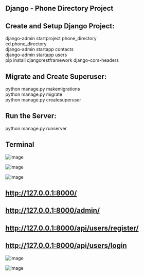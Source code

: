




## Django - Phone Directory Project

## Create and Setup Django Project:
django-admin startproject phone_directory      
cd phone_directory    
django-admin startapp contacts         
django-admin startapp users     
pip install djangorestframework django-cors-headers         

## Migrate and Create Superuser:    
python manage.py makemigrations    
python manage.py migrate      
python manage.py createsuperuser     

## Run the Server:    
python manage.py runserver    



## Terminal

![image](https://github.com/satyamjaysawal/Django_Project/assets/108862706/26ef2f78-175e-4c52-b9d7-5eafd6e3b9e6)


![image](https://github.com/satyamjaysawal/Django_Project/assets/108862706/6980a2a0-02a3-4093-92c4-06555bb85849)


![image](https://github.com/satyamjaysawal/Django_Project/assets/108862706/83343bf3-8d9b-4d60-b8d9-f988a07c4a17)


## http://127.0.0.1:8000/
## http://127.0.0.1:8000/admin/
## http://127.0.0.1:8000/api/users/register/
## http://127.0.0.1:8000/api/users/login

![image](https://github.com/satyamjaysawal/Django_Project/assets/108862706/d6168899-e67a-49c0-adfe-8a0bb0227939)


![image](https://github.com/satyamjaysawal/Django_Project/assets/108862706/7f304728-5bae-4935-b79e-29e1bd472c56)




